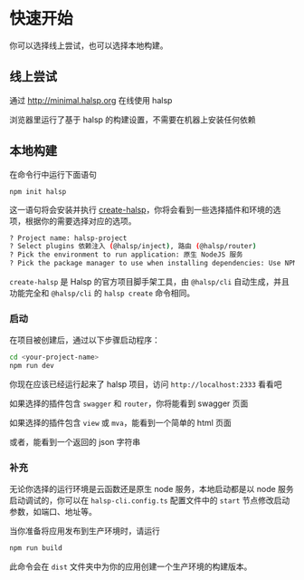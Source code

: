 # 快速开始

你可以选择线上尝试，也可以选择本地构建。

## 线上尝试

通过 <http://minimal.halsp.org> 在线使用 halsp

浏览器里运行了基于 halsp 的构建设置，不需要在机器上安装任何依赖

## 本地构建

在命令行中运行下面语句

```
npm init halsp
```

这一语句将会安装并执行 [create-halsp](https://github.com/halsp/create-halsp)，你将会看到一些选择插件和环境的选项，根据你的需要选择对应的选项。

```bash
? Project name: halsp-project
? Select plugins 依赖注入 (@halsp/inject), 路由 (@halsp/router)
? Pick the environment to run application: 原生 NodeJS 服务
? Pick the package manager to use when installing dependencies: Use NPM
```

`create-halsp` 是 Halsp 的官方项目脚手架工具，由 `@halsp/cli` 自动生成，并且功能完全和 `@halsp/cli` 的 `halsp create` 命令相同。

### 启动

在项目被创建后，通过以下步骤启动程序：

```bash
cd <your-project-name>
npm run dev
```

你现在应该已经运行起来了 halsp 项目，访问 `http://localhost:2333` 看看吧

如果选择的插件包含 `swagger` 和 `router`，你将能看到 swagger 页面

如果选择的插件包含 `view` 或 `mva`，能看到一个简单的 html 页面

或者，能看到一个返回的 json 字符串

### 补充

无论你选择的运行环境是云函数还是原生 node 服务，本地启动都是以 node 服务启动调试的，你可以在 `halsp-cli.config.ts` 配置文件中的 `start` 节点修改启动参数，如端口、地址等。

当你准备将应用发布到生产环境时，请运行

```bash
npm run build
```

此命令会在 `dist` 文件夹中为你的应用创建一个生产环境的构建版本。
